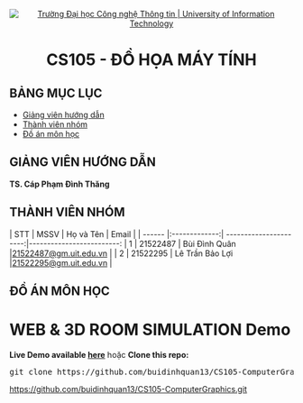 <p align="center">
  <a href="https://www.uit.edu.vn/" title="Trường Đại học Công nghệ Thông tin" style="border: 5;">
    <img src="https://i.imgur.com/WmMnSRt.png" alt="Trường Đại học Công nghệ Thông tin | University of Information Technology">
  </a>
</p>

<!-- Title -->
<h1 align="center"><b>CS105 - ĐỒ HỌA MÁY TÍNH</b></h1>

## BẢNG MỤC LỤC
* [ Giảng viên hướng dẫn](#giangvien)
* [ Thành viên nhóm](#thanhvien)
* [ Đồ án môn học](#doan)
## GIẢNG VIÊN HƯỚNG DẪN
<a name="giangvien"></a>
**TS. Cáp Phạm Đình Thăng**

## THÀNH VIÊN NHÓM
<a name="thanhvien"></a>
| STT    | MSSV          | Họ và Tên               | Email                   |
| ------ |:-------------:| ----------------------:|-------------------------:
| 1      | 21522487      | Bùi Đình Quân         |21522487@gm.uit.edu.vn   |
| 2      | 21522295      | Lê Trần Bảo Lợi          |21522295@gm.uit.edu.vn   |

## ĐỒ ÁN MÔN HỌC
<a name="doan"></a>
# WEB & 3D ROOM SIMULATION Demo
**Live Demo available [here](https://bdq-ltbl-cs105-project.netlify.app/)**
hoặc
**Clone this repo:**
<pre>
git clone https://github.com/buidinhquan13/CS105-ComputerGraphics.git
</pre>

https://github.com/buidinhquan13/CS105-ComputerGraphics.git




